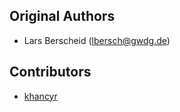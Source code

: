 ## Original Authors

- Lars Berscheid (lbersch@gwdg.de)


## Contributors

- [khancyr](https://github.com/khancyr)